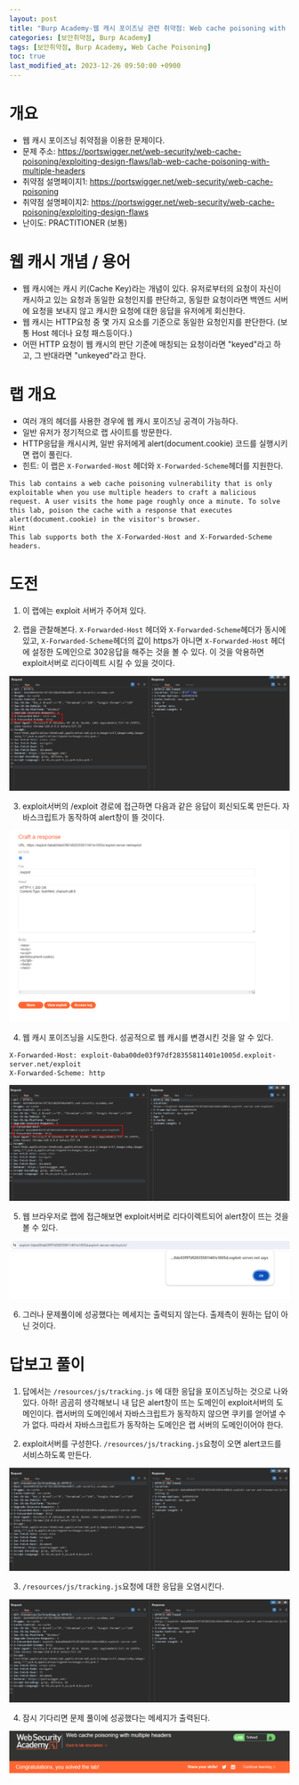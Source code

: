 ```yaml
---
layout: post
title: "Burp Academy-웹 캐시 포이즈닝 관련 취약점: Web cache poisoning with multiple headers"
categories: [보안취약점, Burp Academy]
tags: [보안취약점, Burp Academy, Web Cache Poisoning]
toc: true
last_modified_at: 2023-12-26 09:50:00 +0900
---
```


# 개요
- 웹 캐시 포이즈닝 취약점을 이용한 문제이다. 
- 문제 주소: https://portswigger.net/web-security/web-cache-poisoning/exploiting-design-flaws/lab-web-cache-poisoning-with-multiple-headers
- 취약점 설명페이지1: https://portswigger.net/web-security/web-cache-poisoning
- 취약점 설명페이지2: https://portswigger.net/web-security/web-cache-poisoning/exploiting-design-flaws
- 난이도: PRACTITIONER (보통)

# 웹 캐시 개념 / 용어
- 웹 캐시에는 캐시 키(Cache Key)라는 개념이 있다. 유저로부터의 요청이 자신이 캐시하고 있는 요청과 동일한 요청인지를 판단하고, 동일한 요청이라면 백엔드 서버에 요청을 보내지 않고 캐시한 요청에 대한 응답을 유저에게 회신한다. 
- 웹 캐시는 HTTP요청 중 몇 가지 요소를 기준으로 동일한 요청인지를 판단한다. (보통 Host 헤더나 요청 패스등이다.)
- 어떤 HTTP 요청이 웹 캐시의 판단 기준에 매칭되는 요청이라면 "keyed"라고 하고, 그 반대라면 "unkeyed"라고 한다. 

# 랩 개요
- 여러 개의 헤더를 사용한 경우에 웹 캐시 포이즈닝 공격이 가능하다. 
- 일반 유저가 정기적으로 랩 사이트를 방문한다. 
- HTTP응답을 캐시시켜, 일반 유저에게 alert(document.cookie) 코드를 실행시키면 랩이 풀린다. 
- 힌트: 이 랩은 `X-Forwarded-Host` 헤더와 `X-Forwarded-Scheme`헤더를 지원한다.

```
This lab contains a web cache poisoning vulnerability that is only exploitable when you use multiple headers to craft a malicious request. A user visits the home page roughly once a minute. To solve this lab, poison the cache with a response that executes alert(document.cookie) in the visitor's browser.
Hint
This lab supports both the X-Forwarded-Host and X-Forwarded-Scheme headers.
```

# 도전
1. 이 랩에는 exploit 서버가 주어져 있다. 

2. 랩을 관찰해본다. `X-Forwarded-Host` 헤더와 `X-Forwarded-Scheme`헤더가 동시에 있고,  `X-Forwarded-Scheme`헤더의 값이 https가 아니면  `X-Forwarded-Host` 헤더에 설정한 도메인으로 302응답을 해주는 것을 볼 수 있다. 이 것을 악용하면 exploit서버로 리다이렉트 시킬 수 있을 것이다. 

![랩 관찰](/images/burp-academy-wcp-3-1.png)

3. exploit서버의 /exploit 경로에 접근하면 다음과 같은 응답이 회신되도록 만든다. 자바스크립트가 동작하여 alert창이 뜰 것이다.

![exploit 서버 구성](/images/burp-academy-wcp-3-2.png)

4. 웹 캐시 포이즈닝을 시도한다. 성공적으로 웹 캐시를 변경시킨 것을 알 수 있다. 

```http
X-Forwarded-Host: exploit-0aba00de03f97df28355811401e1005d.exploit-server.net/exploit
X-Forwarded-Scheme: http
```

![웹 캐시 포이즈닝 시도](/images/burp-academy-wcp-3-3.png)

5. 웹 브라우저로 랩에 접근해보면 exploit서버로 리다이렉트되어 alert창이 뜨는 것을 볼 수 있다. 

![웹 캐시 포이즈닝 결과](/images/burp-academy-wcp-3-4.png)

6. 그러나 문제풀이에 성공했다는 메세지는 출력되지 않는다. 출제측이 원하는 답이 아닌 것이다. 

# 답보고 풀이

1. 답에서는 `/resources/js/tracking.js` 에 대한 응답을 포이즈닝하는 것으로 나와있다. 아하! 곰곰히 생각해보니 내 답은 alert창이 뜨는 도메인이 exploit서버의 도메인이다. 랩서버의 도메인에서 자바스크립트가 동작하지 않으면 쿠키를 얻어낼 수가 없다. 따라서 자바스크립트가 동작하는 도메인은 랩 서버의 도메인이어야 한다. 

2. exploit서버를 구성한다. `/resources/js/tracking.js`요청이 오면 alert코드를 서비스하도록 만든다. 

![exploit서버 구성](/images/burp-academy-wcp-3-5.png)

3. `/resources/js/tracking.js`요청에 대한 응답을 오염시킨다. 

![웹 캐시 포이즈닝 재시도](/images/burp-academy-wcp-3-5.png)

4. 잠시 기다리면 문제 풀이에 성공했다는 메세지가 출력된다. 

![풀이 성공](/images/burp-academy-wcp-3-success.png)